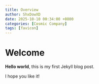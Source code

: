 ```yaml
---
title: Overview
author: ShxDowXD
date: 2025-10-10 00:34:00 +0800
categories: [Cosmic Company]
tags: [favicon]
---
```

# Welcome

**Hello world**, this is my first Jekyll blog post.

I hope you like it!
